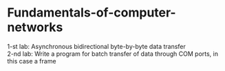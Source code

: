 # Fundamentals-of-computer-networks
1-st lab: Asynchronous bidirectional byte-by-byte data transfer <br />
2-nd lab: Write a program for batch transfer of data through COM ports, in this case a frame <br />
